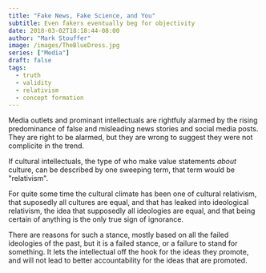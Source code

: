 ```yaml
---
title: "Fake News, Fake Science, and You"
subtitle: Even fakers eventually beg for objectivity
date: 2018-03-02T18:18:44-08:00
author: "Mark Stouffer"
image: /images/TheBlueDress.jpg
series: ["Media"]
draft: false
tags: 
  - truth
  - validity
  - relativism
  - concept formation
---
```

Media outlets and prominant intellectuals are rightfuly alarmed by the rising predominance of false and misleading news stories and social media posts. They are right to be alarmed, but they are wrong to suggest they were not complicite in the trend.

If cultural intellectuals, the type of who make value statements *about* culture, can be described by one sweeping term, that term would be "relativism".

For quite some time the cultural climate has been one of cultural relativism, that suposedly all cultures are equal, and that has leaked into ideological relativism, the idea that supposedly all ideologies are equal, and that being certain of anything is the only true sign of ignorance.

There are reasons for such a stance, mostly based on all the failed ideologies of the past, but it is a failed stance, or a failure to stand for something. It lets the intellectual off the hook for the ideas they promote, and will not lead to better accountability for the ideas that are promoted.


